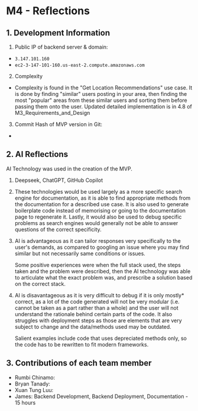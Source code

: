 # M4 - Reflections

## 1. Development Information
1. Public IP of backend server & domain:
* ```3.147.101.160```
* ```ec2-3-147-101-160.us-east-2.compute.amazonaws.com```

2. Complexity
* Complexity is found in the "Get Location Recommendations" use case. It is done by finding "similar" users posting in your area, then finding the most "popular" areas from these similar users and sorting them before passing them onto the user. Updated detailed implementation is in 4.8 of M3_Requirements_and_Design

3. Commit Hash of MVP version in Git: 
* ```   ```

## 2. AI Reflections
AI Technology was used in the creation of the MVP.

1. Deepseek, ChatGPT, GitHub Copilot

2. These technologies would be used largely as a more specific search engine for documentation, as it is able to find appropriate methods from the documentation for a described use case. It is also used to generate boilerplate code instead of memorising or going to the documentation page to regenerate it. Lastly, it would also be used to debug specific problems as search engines would generally not be able to answer questions of the correct specificity.

3. AI is advantageous as it can tailor responses very specifically to the user's demands, as compared to googling an issue where you may find similar but not necessarily same conditions or issues.

    Some positive experiences were when the full stack used, the steps taken and the problem were described, then the AI technology was able to articulate what the exact problem was, and prescribe a solution based on the correct stack.

4. AI is disavantageous as it is very difficult to debug if it is only mostly* correct, as a lot of the code generated will not be very modular (i.e. cannot be taken as a part rather than a whole) and the user will not understand the rationale behind certain parts of the code. It also struggles with deployment steps as those are elements that are very subject to change and the data/methods used may be outdated.

    Salient examples include code that uses depreciated methods only, so the code has to be rewritten to fit modern frameworks.

## 3. Contributions of each team member
- Rumbi Chinamo: 
- Bryan Tanady: 
- Xuan Tung Luu: 
- James: Backend Development, Backend Deployment, Documentation - 15 hours 